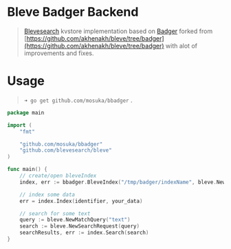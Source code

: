 Bleve Badger Backend
=====================
> [Blevesearch](https://github.com/blevesearch/bleve) kvstore implementation based on [Badger](https://github.com/dgraph-io/badger) forked from [https://github.com/akhenakh/bleve/tree/badger](https://github.com/akhenakh/bleve/tree/badger) with alot of improvements and fixes.

Usage
==========
> `➜ go get github.com/mosuka/bbadger` .

```go
package main

import (
	"fmt"

	"github.com/mosuka/bbadger"
	"github.com/blevesearch/bleve"
)

func main() {
	// create/open bleveIndex
	index, err := bbadger.BleveIndex("/tmp/badger/indexName", bleve.NewIndexMapping())

    // index some data
    err = index.Index(identifier, your_data)

    // search for some text
    query := bleve.NewMatchQuery("text")
    search := bleve.NewSearchRequest(query)
    searchResults, err := index.Search(search)
}
```
